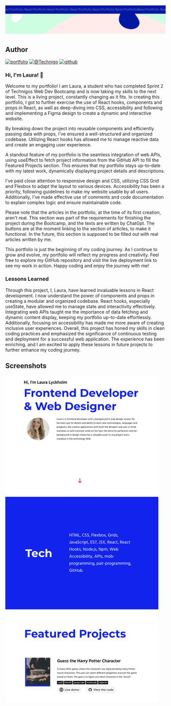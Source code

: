 <h1 align="center">
  <a href="">
    <img src="public/assets/react-portfolio.svg" alt="Project Banner Image">
  </a>
</h1>

## Author

[![portfolio](https://img.shields.io/badge/my_portfolio-000?style=for-the-badge&logo=ko-fi&logoColor=white)](https://portfolio-laura-lyckholm.netlify.app/)
[![@Technigo](https://img.shields.io/badge/linkedin-0A66C2?style=for-the-badge&logo=linkedin&logoColor=white)](https://www.linkedin.com/in/lauralyckholm/)
[![github](https://img.shields.io/badge/github-181717?style=for-the-badge&logo=github&logoColor=white)](https://github.com/LauraLyckholm)

### Hi, I'm Laura! 👋

Welcome to my portfolio! I am Laura, a student who has completed Sprint 2 of Technigos Web Dev Bootcamp and is now taking my skills to the next level. This is a living project, constantly changing as it fits. In creating this portfolio, I got to further exercise the use of React hooks, components and props in React, as well as deep-diving into CSS, accessibility and following and implementing a Figma design to create a dynamic and interactive website. 

By breaking down the project into reusable components and efficiently passing data with props, I've ensured a well-structured and organized codebase. Utilizing React hooks has allowed me to manage reactive data and create an engaging user experience.

A standout feature of my portfolio is the seamless integration of web APIs, using useEffect to fetch project information from the GitHub API to fill the Featured Projects section. This ensures that my portfolio stays up-to-date with my latest work, dynamically displaying project details and descriptions.

I've paid close attention to responsive design and CSS, utilizing CSS Grid and Flexbox to adapt the layout to various devices. Accessibility has been a priority, following guidelines to make my website usable by all users. Additionally, I've made effective use of comments and code documentation to explain complex logic and ensure maintainable code.

Please note that the articles in the portfolio, at the time of its first creation, aren't real. This section was part of the requirements for finishing the project during the Bootcamp, and the texts are written by ChatGpt. The buttons are at the moment linking to the section of articles, to make it functional. In the future, this section is supposed to be filled out with real articles written by me. 

This portfolio is just the beginning of my coding journey. As I continue to grow and evolve, my portfolio will reflect my progress and creativity. Feel free to explore my GitHub repository and visit the live deployment link to see my work in action. Happy coding and enjoy the journey with me!

### Lessons Learned

Through this project, I, Laura, have learned invaluable lessons in React development. I now understand the power of components and props in creating a modular and organized codebase. React hooks, especially useState, have allowed me to manage state and interactivity effectively. Integrating web APIs taught me the importance of data fetching and dynamic content display, keeping my portfolio up-to-date effortlessly. Additionally, focusing on accessibility has made me more aware of creating inclusive user experiences. Overall, this project has honed my skills in clean coding practices and emphasized the significance of continuous testing and deployment for a successful web application. The experience has been enriching, and I am excited to apply these lessons in future projects to further enhance my coding journey.

## Screenshots

![App Screenshot](public/assets/screenshot-of-portfolio.png)